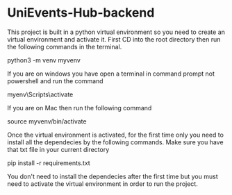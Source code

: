 # UniEvents-Hub-backend
This project is built in a python virtual environment so you need to create an virtual environment and activate it.
First CD into the root directory then run the following commands in the terminal.

python3 -m venv myvenv

If you are on windows you have open a terminal in command prompt not powershell and run the command

myenv\Scripts\activate

If you are on Mac then run the following command

source myvenv/bin/activate

Once the virtual environment is activated, for the first time only you need to install all the dependecies by the following commands. Make sure you have that txt file in your current directory

pip install -r requirements.txt

You don't need to install the dependecies after the first time but you must need to activate the virtual environment in order to run the project.

